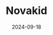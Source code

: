 ---  
layout: startup_page  
title: "Novakid"  
id: "novakidschool.com"  
permalink: "/novakidnovakidschool.com09182024/"  
website: "https://www.novakidschool.com/"  
funding_round: "Series B"  
funding_amount: "$35M"  
investors: "Owl Ventures, Goodwater Capital"  
about: "Novakid offers online English classes for children using a curriculum with 25-minute learning blocks and trained educators. They aim to make high-quality English education accessible to young learners, offering an alternative to traditional tutoring. The company has experienced rapid growth, achieving profitability in 2023 and expanding its user base significantly."  
markets: "EdTech, Online Education, English Language Learning"  
hq: "San Francisco, California, United States"  
founded_year: "2017"  
linkedin: "https://www.linkedin.com/company/novakid"  
twitter: "https://twitter.com/nnovakid"  
instagram: ""  
facebook: "https://www.facebook.com/NovakidGlobal/"  
crunchbase: "https://www.crunchbase.com/organization/novakid"  
pitchbook: "https://pitchbook.com/profiles/company/279518-59"  

date_display: "18-Sep-2024"  
date: "2024-09-18"

# SEO Optimization  
meta_title: "Novakid - Series B Funding ($35M)"  
meta_description: "Novakid, Novakid offers online English classes for children using a curriculum with 25-minute learning blocks and trained educators. They aim to make high-qual..."  
meta_keywords: "Novakid, EdTech, Online Education, English Language Learning, Series B funding"  
canonical_url: "https://startup.projectstartups.com/novakidnovakidschool.com09182024/"  
---